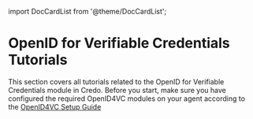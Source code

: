 import DocCardList from '@theme/DocCardList';

# OpenID for Verifiable Credentials Tutorials

This section covers all tutorials related to the OpenID for Verifiable Credentials module in Credo. Before you start, make sure you have configured the required OpenID4VC modules on your agent according to the [OpenID4VC Setup Guide](/guides/getting-started/set-up/openid4vc.md)

<DocCardList />
